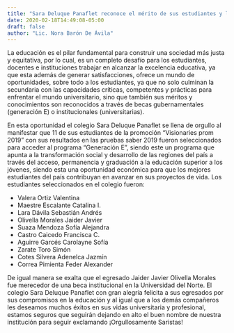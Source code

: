 ```yaml
---
title: "Sara Deluque Panaflet reconoce el mérito de sus estudiantes y los felicita por sus reconocimientos"
date: 2020-02-18T14:49:08-05:00
draft: false
author: "Lic. Nora Barón De Ávila"
---
```


La educación es el pilar fundamental para construir una sociedad más justa y equitativa, por lo cual, es un completo desafío para los estudiantes, docentes e instituciones trabajar en alcanzar la excelencia educativa, ya que esta además de generar satisfacciones, ofrece un mundo de oportunidades, sobre todo a los estudiantes, ya que no solo culminan la secundaria con las capacidades críticas, competentes y prácticas para enfrentar el mundo universitario, sino que también sus méritos y conocimientos son reconocidos a través de becas gubernamentales (generación E) o institucionales (universitarias).

En esta oportunidad el colegio Sara Deluque Panaflet se llena de orgullo al manifestar que 11 de sus estudiantes de la promoción “Visionaries prom 2019” con sus resultados en las pruebas saber 2019 fueron seleccionados para acceder al programa “Generación E”, siendo este un programa que apunta a la transformación social y desarrollo de las regiones del país a través del acceso, permanencia y graduación a la educación superior a los jóvenes, siendo esta una oportunidad económica para que los mejores estudiantes del país contribuyan en avanzar en sus proyectos de vida. Los estudiantes seleccionados en el colegio fueron:

- Valera Ortiz Valentina
- Maestre Escalante Catalina I.
- Lara Dávila Sebastián Andrés
- Olivella Morales Jaider Javier
- Suaza Mendoza Sofía Alejandra
- Castro Caicedo Francisca C.
- Aguirre Garcés Carolayne Sofía
- Zarate Toro Simón
- Cotes Silvera Adenelca Jazmín
- Correa Pimienta Feder Alexander

De igual manera se exalta que el egresado Jaider Javier Olivella Morales fue merecedor de una beca institucional en la Universidad del Norte. El colegio Sara Deluque Panaflet con gran alegría felicita a sus egresados por sus compromisos en la educación y al igual que a los demás compañeros les deseamos muchos éxitos en sus vidas universitaria y profesional, estamos seguros que seguirán dejando en alto el buen nombre de nuestra institución para seguir exclamando ¡Orgullosamente Saristas! 
